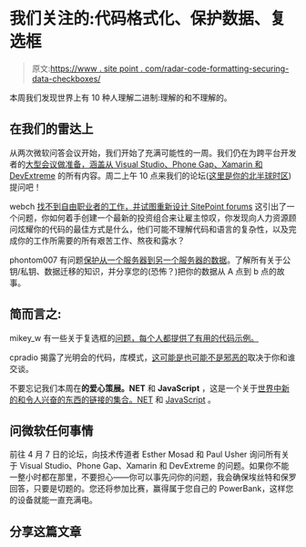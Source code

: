 # 我们关注的:代码格式化、保护数据、复选框

> 原文:[https://www . site point . com/radar-code-formatting-securing-data-checkboxes/](https://www.sitepoint.com/radar-code-formatting-securing-data-checkboxes/)

本周我们发现世界上有 10 种人理解二进制:理解的和不理解的。

## 在我们的雷达上

从两次微软问答会议开始，我们开始了充满可能性的一周。我们仍在为跨平台开发者的[大型会议做准备，涵盖从 Visual Studio、Phone Gap、Xamarin 和 DevExtreme](https://community.sitepoint.com/t/microsoft-q-a-session-visual-studio-phone-gap-xamarin-and-devextreme/116763) 的所有内容。周二上午 10 点来我们的论坛([这里是你的北半球时区](http://www.timeanddate.com/worldclock/fixedtime.html?msg=Microsoft%20QA%20Session&iso=20150407T10&p1=152&ah=1))提问吧！

webch [找不到自由职业者的工作，并试图重新设计 SitePoint forums](https://community.sitepoint.com/t/i-want-work/116267/) 这引出了一个问题，你如何着手创建一个最新的投资组合来让雇主惊叹，你发现向人力资源顾问炫耀你的代码的最佳方式是什么，他们可能不理解代码和语言的复杂性，以及完成你的工作所需要的所有艰苦工作、熬夜和露水？

phontom007 有问题[保护从一个服务器到另一个服务器的数据](https://community.sitepoint.com/t/securing-data-from-one-server-to-another/116673/)。了解所有关于公钥/私钥、数据迁移的知识，并分享您的(恐怖？)把你的数据从 A 点到 b 点的故事。

## 简而言之:

mikey_w 有一些关于复选框的[问题，每个人都提供了有用的代码示例。](https://community.sitepoint.com/t/checkboxes-validation-stickiness/116216/)

cpradio 揭露了光明会的代码，库模式，[这可能是也可能不是邪恶的](https://community.sitepoint.com/t/library-patterns-why-frameworks-are-evil/114974)取决于你和谁交谈。

不要忘记我们本周在**的爱心策展。NET** 和 **JavaScript** ，这是一个关于[世界中新的和令人兴奋的东西的链接的集合。NET](https://community.sitepoint.com/t/this-week-in-net-30-march-2015/117068/1) 和 [JavaScript](https://community.sitepoint.com/t/this-week-in-javascript-30-march-2015/117023) 。

## 问微软任何事情

前往 4 月 7 日的论坛，向技术传道者 Esther Mosad 和 Paul Usher 询问所有关于 Visual Studio、Phone Gap、Xamarin 和 DevExtreme 的问题。如果你不能一整小时都在那里，不要担心——你可以事先问你的问题，我会确保埃丝特和保罗回答，只要是切题的。您还将参加比赛，赢得属于您自己的 PowerBank，这样您的设备就能一直充满电。

## 分享这篇文章